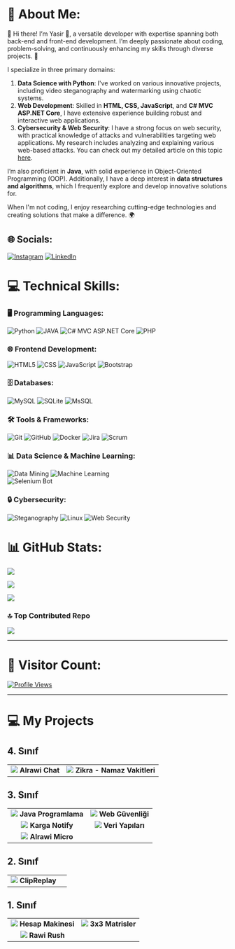 # 💫 About Me:
👋 Hi there! I’m Yasir 🌟, a versatile developer with expertise spanning both back-end and front-end development. I’m deeply passionate about coding, problem-solving, and continuously enhancing my skills through diverse projects. 🚀

I specialize in three primary domains:  
1. **Data Science with Python**: I've worked on various innovative projects, including video steganography and watermarking using chaotic systems.  
2. **Web Development**: Skilled in **HTML, CSS, JavaScript**, and **C# MVC ASP.NET Core**, I have extensive experience building robust and interactive web applications.  
3. **Cybersecurity & Web Security**: I have a strong focus on web security, with practical knowledge of attacks and vulnerabilities targeting web applications. My research includes analyzing and explaining various web-based attacks. You can check out my detailed article on this topic [here](https://github.com/yasir237/web-guvenligi).  

I’m also proficient in **Java**, with solid experience in Object-Oriented Programming (OOP). Additionally, I have a deep interest in **data structures and algorithms**, which I frequently explore and develop innovative solutions for.  

When I'm not coding, I enjoy researching cutting-edge technologies and creating solutions that make a difference. 🌍



## 🌐 Socials:
[![Instagram](https://img.shields.io/badge/Instagram-%23E4405F.svg?logo=Instagram&logoColor=white)](https://www.instagram.com/yasir7_23/) 
[![LinkedIn](https://img.shields.io/badge/LinkedIn-%230077B5.svg?logo=linkedin&logoColor=white)](https://www.linkedin.com/in/yasir-alrawi/)

# 💻 Technical Skills:

### 🖥️ Programming Languages:
![Python](https://img.shields.io/badge/python-3670A0?style=for-the-badge&logo=python&logoColor=ffdd54)
![JAVA](https://img.shields.io/badge/java-%23ED8B00.svg?style=for-the-badge&logo=openjdk&logoColor=white) 
![C# MVC ASP.NET Core](https://img.shields.io/badge/C%23%20MVC%20ASP.NET%20Core-%235C2D91.svg?style=for-the-badge&logo=.net&logoColor=white)
![PHP](https://img.shields.io/badge/php-ff1709?style=for-the-badge&logo=php&logoColor=white&color=ff1709&labelColor=gray)

### 🌐 Frontend Development:
![HTML5](https://img.shields.io/badge/html5-%23E34F26.svg?style=for-the-badge&logo=html5&logoColor=white) 
![CSS](https://img.shields.io/badge/css-%23E34F26.svg?style=for-the-badge&logo=css&logoColor=white) 
![JavaScript](https://img.shields.io/badge/javascript-%23323330.svg?style=for-the-badge&logo=javascript&logoColor=%23F7DF1E) 
![Bootstrap](https://img.shields.io/badge/bootstrap-%238511FA.svg?style=for-the-badge&logo=bootstrap&logoColor=white)  

### 🗄️ Databases:
![MySQL](https://img.shields.io/badge/mysql-4479A1.svg?style=for-the-badge&logo=mysql&logoColor=white) 
![SQLite](https://img.shields.io/badge/SQLite-4479A1.svg?style=for-the-badge&logo=SQLite&logoColor=white) 
![MsSQL](https://img.shields.io/badge/mssql-4479A1.svg?style=for-the-badge&logo=mssql&logoColor=white) 

### 🛠️ Tools & Frameworks:
![Git](https://img.shields.io/badge/git-%23F05033.svg?style=for-the-badge&logo=git&logoColor=white) 
![GitHub](https://img.shields.io/badge/github-%23121011.svg?style=for-the-badge&logo=github&logoColor=white) 
![Docker](https://img.shields.io/badge/docker-%230db7ed.svg?style=for-the-badge&logo=docker&logoColor=white) 
![Jira](https://img.shields.io/badge/jira-%230A0FFF.svg?style=for-the-badge&logo=jira&logoColor=white) 
![Scrum](https://img.shields.io/badge/scrum-%230A0FFF.svg?style=for-the-badge&logo=scrum&logoColor=white) 

### 📊 Data Science & Machine Learning:
![Data Mining](https://img.shields.io/badge/web-scraping-%230A0FFF.svg?style=for-the-badge&logo=web-scraping&logoColor=white) 
![Machine Learning](https://img.shields.io/badge/Machine-learning-%230A0FFF.svg?style=for-the-badge&logo=Machine&logoColor=white)  
![Selenium Bot](https://img.shields.io/badge/Selenium-%230A0FFF.svg?style=for-the-badge&logo=Selenium&logoColor=white)  

### 🔒 Cybersecurity:
![Steganography](https://img.shields.io/badge/Steganography-%23000000.svg?style=for-the-badge&logo=vercel&logoColor=white) 
![Linux](https://img.shields.io/badge/Linux-%23FCC624.svg?style=for-the-badge&logo=linux&logoColor=black)
![Web Security](https://img.shields.io/badge/Web%20Security-%23FF0733.svg?style=for-the-badge&logo=security&logoColor=white)


# 📊 GitHub Stats:
![](https://github-readme-stats.vercel.app/api?username=yasir237&theme=dark&hide_border=false&include_all_commits=false&count_private=true)

![](https://github-readme-streak-stats.herokuapp.com/?user=yasir237&theme=dark&hide_border=false)

![](https://github-readme-stats.vercel.app/api/top-langs/?username=yasir237&theme=dark&hide_border=false&include_all_commits=false&count_private=true&layout=compact)

### 🔝 Top Contributed Repo
![](https://github-contributor-stats.vercel.app/api?username=yasir237&limit=5&theme=dark&combine_all_yearly_contributions=true)

---
# 🚀 Visitor Count:
[![Profile Views](https://visitcount.itsvg.in/api?id=yasir237&icon=0&color=1)](https://visitcount.itsvg.in)


---
# 💻 My Projects
## 4. Sınıf
|                    |                    |
|:-------------------------:|:-------------------------:|
| [![](https://github.com/user-attachments/assets/389bc4bf-7847-44a3-a379-65fd5516940d)](https://github.com/yasir237/AlrawiChat) **Alrawi Chat** | [![](https://github.com/user-attachments/assets/3569b407-21dd-4e28-a02d-ba3c1a4f8d37)](https://github.com/yasir237/Zikra-NamazVakitleri) **Zikra - Namaz Vakitleri** |

## 3. Sınıf
|                    |                    |
|:-------------------------:|:-------------------------:|
| [![](https://github.com/user-attachments/assets/381f101c-9f06-41a6-a4fb-bfd975f46210)](https://github.com/yasir237/java-programlama) **Java Programlama** | [![](https://github.com/user-attachments/assets/d22d45af-ec76-4b2c-b7a2-a35e554fac79)](https://github.com/yasir237/web-guvenligi) **Web Güvenliği** |
| [![](https://github.com/user-attachments/assets/c7196c65-a8b8-4c2f-b1ab-0d7d8b33da34)](https://github.com/yasir237/Karga-Notify) **Karga Notify** | [![](https://github.com/user-attachments/assets/dd4c5242-b9fa-4b1f-9252-63cca5d13536)](https://github.com/yasir237/veri-yapilari) **Veri Yapıları** |
| [![](https://github.com/user-attachments/assets/2f2ee413-5ad6-407e-926f-26a21f098984)](https://github.com/yasir237/alrawi-micro) **Alrawi Micro** |  |

## 2. Sınıf
|                    |                    |
|:-------------------------:|:-------------------------:|
| [![](https://github.com/user-attachments/assets/9813d952-248b-4f8b-8c13-b070f08259f4)](https://github.com/yasir237/ClipReplay) **ClipReplay** |

## 1. Sınıf
|                    |                    |
|:-------------------------:|:-------------------------:|
| [![](https://github.com/user-attachments/assets/44f0e4f9-3707-4319-93bc-4e36f6e3e510)](https://github.com/yasir237/hesap-makinesi) **Hesap Makinesi** | [![](https://github.com/user-attachments/assets/9891fd7a-5146-4d36-a509-ff6302a483eb)](https://github.com/yasir237/3x3-matrisler) **3x3 Matrisler** |
| [![](https://github.com/user-attachments/assets/c2ec97d8-3bc7-4d7a-8d02-edc877ae73fb)](https://github.com/yasir237/rawi-rush) **Rawi Rush** | 


  



<!-- Proudly created with GPRM ( https://gprm.itsvg.in ) -->




<br clear="both">

